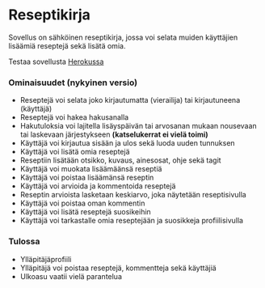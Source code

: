 # Reseptikirja

Sovellus on sähköinen reseptikirja, jossa voi selata muiden käyttäjien lisäämiä reseptejä sekä lisätä omia.

Testaa sovellusta [Herokussa](https://tsoha-reseptikirja.herokuapp.com/)

### Ominaisuudet (nykyinen versio)

* Reseptejä voi selata joko kirjautumatta (vierailija) tai kirjautuneena (käyttäjä)
* Reseptejä voi hakea hakusanalla
* Hakutuloksia voi lajitella lisäyspäivän tai arvosanan mukaan nousevaan tai laskevaan järjestykseen **(katselukerrat ei vielä toimi)**
* Käyttäjä voi kirjautua sisään ja ulos sekä luoda uuden tunnuksen
* Käyttäjä voi lisätä omia reseptejä
* Reseptiin lisätään otsikko, kuvaus, ainesosat, ohje sekä tagit
* Käyttäjä voi muokata lisäämäänsä reseptiä
* Käyttäjä voi poistaa lisäämänsä reseptin
* Käyttäjä voi arvioida ja kommentoida reseptejä
* Reseptin arvioista lasketaan keskiarvo, joka näytetään reseptisivulla
* Käyttäjä voi poistaa oman kommentin
* Käyttäjä voi lisätä reseptejä suosikeihin
* Käyttäjä voi tarkastalle omia reseptejään ja suosikkeja profiilisivulla

### Tulossa

* Ylläpitäjäprofiili
* Ylläpitäjä voi poistaa reseptejä, kommentteja sekä käyttäjiä
* Ulkoasu vaatii vielä parantelua
